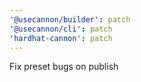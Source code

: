 ```yaml
---
'@usecannon/builder': patch
'@usecannon/cli': patch
'hardhat-cannon': patch
---
```


Fix preset bugs on publish
